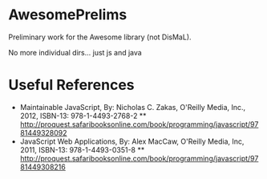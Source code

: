 AwesomePrelims
==============

Preliminary work for the Awesome library (not DisMaL).  

No more individual dirs... just js and java

# Useful References

* Maintainable JavaScript, By: Nicholas C. Zakas, O'Reilly Media, Inc., 2012, ISBN-13: 978-1-4493-2768-2
** http://proquest.safaribooksonline.com/book/programming/javascript/9781449328092
* JavaScript Web Applications, By: Alex MacCaw, O'Reilly Media, Inc, 2011, ISBN-13: 978-1-4493-0351-8
** http://proquest.safaribooksonline.com/book/programming/javascript/9781449308216
